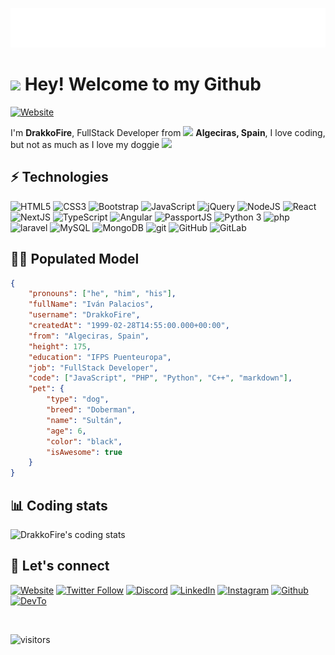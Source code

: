 ![DrakkoFire](./name.svg)

# <img src="https://emojis.slackmojis.com/emojis/images/1531849430/4246/blob-sunglasses.gif?1531849430" width="30"/> Hey! Welcome to my Github

[![Website](https://img.shields.io/website?label=drakkofire.com&style=for-the-badge&url=https%3A%2F%2Fdrakkofire.com)](https://drakkofire.com)

I'm **DrakkoFire**, FullStack Developer from <img src="https://image.flaticon.com/icons/png/512/299/299820.png" width="15"/> **Algeciras, Spain**, I love coding, but not as much as I love my doggie <img src="https://emojis.slackmojis.com/emojis/images/1527792535/4023/doge.png?1527792535" width="30"/>

## ⚡ Technologies

![HTML5](https://img.shields.io/badge/-HTML5-E34F26?style=flat-square&logo=html5&logoColor=white)
![CSS3](https://img.shields.io/badge/CSS3-1572B6?style=flat-square&logo=css3&logoColor=white)
![Bootstrap](https://img.shields.io/badge/Bootstrap-7952B3?style=flat-square&logo=css3&logoColor=white)
![JavaScript](https://img.shields.io/badge/JavaScript-F7DF1E?style=flat-square&logo=javascript&logoColor=white)
![jQuery](https://img.shields.io/badge/jQuery-0769AD?style=flat-square&logo=jquery&logoColor=white)
![NodeJS](https://img.shields.io/badge/-Nodejs-43853d?style=flat-square&logo=Node.js&logoColor=white)
![React](https://img.shields.io/badge/-React-45b8d8?style=flat-square&logo=react&logoColor=white)
![NextJS](https://img.shields.io/badge/NextJS-000000?style=flat-square&logo=next.js&logoColor=white)
![TypeScript](https://img.shields.io/badge/-TypeScript-007ACC?style=flat-square&logo=typescript&logoColor=white)
![Angular](https://img.shields.io/badge/-Angular-DD0031?style=flat-square&logo=angular&logoColor=white)
![PassportJS](https://img.shields.io/badge/PassportJS-34E27A?style=flat-square&logo=passport&logoColor=white)
![Python 3](https://img.shields.io/badge/Python%203-3776AB?style=flat-square&logo=python&logoColor=white)
![php](https://img.shields.io/badge/php-777bb4?style=flat-square&logo=php&logoColor=white)
![laravel](https://img.shields.io/badge/laravel-ff2d20?style=flat-square&logo=laravel&logoColor=white)
![MySQL](https://img.shields.io/badge/MySQL-4479A1?style=flat-square&logo=mysql&logoColor=white)
![MongoDB](https://img.shields.io/badge/-MongoDB-13aa52?style=flat-square&logo=mongodb&logoColor=white)
![git](https://img.shields.io/badge/-Git-F05032?style=flat-square&logo=git&logoColor=white)
![GitHub](https://img.shields.io/badge/GitHub-181717?style=flat-square&logo=github&logoColor=white)
![GitLab](https://img.shields.io/badge/GitLab-FCA121?style=flat-square&logo=gitlab&logoColor=white)

## 👦🏻 Populated Model

```json
{
    "pronouns": ["he", "him", "his"],
    "fullName": "Iván Palacios",
    "username": "DrakkoFire",
    "createdAt": "1999-02-28T14:55:00.000+00:00",
    "from": "Algeciras, Spain",
    "height": 175,
    "education": "IFPS Puenteuropa",
    "job": "FullStack Developer",
    "code": ["JavaScript", "PHP", "Python", "C++", "markdown"],
    "pet": {
        "type": "dog",
        "breed": "Doberman",
        "name": "Sultán",
        "age": 6,
        "color": "black",
        "isAwesome": true
    }
}
```

## 📊 Coding stats

![DrakkoFire's coding stats](https://github-readme-stats-taupe-two.vercel.app/api/wakatime?username=@DrakkoFire&hide_title=true&hide_border=true&langs_count=5)

## 🚀 Let's connect

[![Website](https://img.shields.io/badge/Website-%230A0A0A.svg?&style=for-the-badge&logo=&logoColor=white)][website]
[![Twitter Follow](https://img.shields.io/badge/twitter-%231DA1F2.svg?&style=for-the-badge&logo=twitter&logoColor=white)][twitter]
[![Discord](https://img.shields.io/badge/discord-5865F2?&style=for-the-badge&logo=discord&logoColor=white)][discord]
[![LinkedIn](https://img.shields.io/badge/linkedin-0A66C2?&style=for-the-badge&logo=linkedin&logoColor=white)][linkedin]
[![Instagram](https://img.shields.io/badge/Instagram-%23E4405F?&style=for-the-badge&logo=instagram&logoColor=white)][instagram]
[![Github](https://img.shields.io/badge/GitHub-181717.svg?&style=for-the-badge&logo=Github&logoColor=white)][github]
[![DevTo](https://img.shields.io/badge/DEV.TO-%230A0A0A.svg?&style=for-the-badge&logo=dev.to&logoColor=white)][devto]

<br />

![visitors](https://visitor-badge.glitch.me/badge?page_id=drakkofire.drakkofire)


[website]: https://drakkofire.com
[twitter]: https://twitter.com/DrakkoFire
[instagram]: https://instagram.com/DrakkoFire
[linkedin]: https://linkedin.com/in/ivanpalaciosy
[github]: https://github.com/drakkofire
[devto]: https://dev.to/drakkofire
[discord]: https://discordapp.com/users/505485595359838211